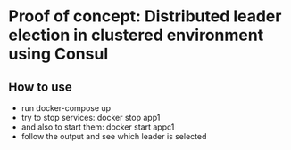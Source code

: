 
# Proof of concept: Distributed leader election in clustered environment using Consul

## How to use

* run docker-compose up
* try to stop services: docker stop app1
* and also to start them: docker start appc1
* follow the output and see which leader is selected